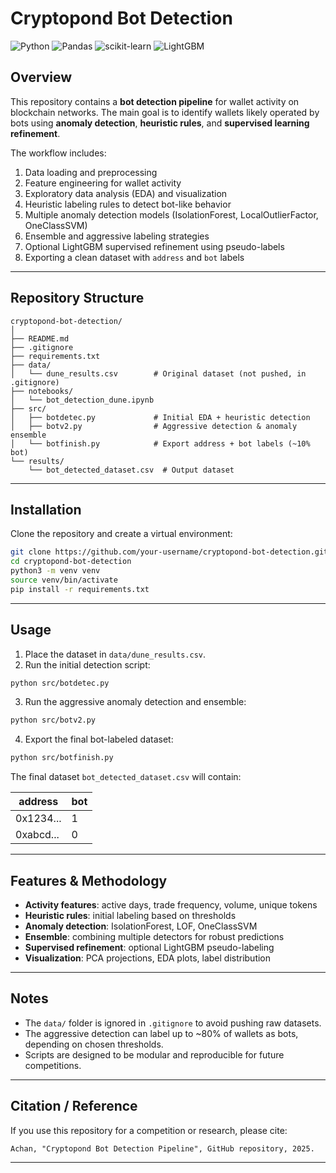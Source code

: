 # Cryptopond Bot Detection

![Python](https://img.shields.io/badge/python-3.12-blue) ![Pandas](https://img.shields.io/badge/pandas-1.6.2-orange) ![scikit-learn](https://img.shields.io/badge/scikit--learn-1.2.2-green) ![LightGBM](https://img.shields.io/badge/LightGBM-4.0.0-purple)

## Overview

This repository contains a **bot detection pipeline** for wallet activity on blockchain networks. The main goal is to identify wallets likely operated by bots using **anomaly detection**, **heuristic rules**, and **supervised learning refinement**.

The workflow includes:

1. Data loading and preprocessing
2. Feature engineering for wallet activity
3. Exploratory data analysis (EDA) and visualization
4. Heuristic labeling rules to detect bot-like behavior
5. Multiple anomaly detection models (IsolationForest, LocalOutlierFactor, OneClassSVM)
6. Ensemble and aggressive labeling strategies
7. Optional LightGBM supervised refinement using pseudo-labels
8. Exporting a clean dataset with `address` and `bot` labels

---

## Repository Structure

```text
cryptopond-bot-detection/
│
├── README.md
├── .gitignore
├── requirements.txt
├── data/
│   └── dune_results.csv        # Original dataset (not pushed, in .gitignore)
├── notebooks/
│   └── bot_detection_dune.ipynb
├── src/
│   ├── botdetec.py             # Initial EDA + heuristic detection
│   ├── botv2.py                # Aggressive detection & anomaly ensemble
│   └── botfinish.py            # Export address + bot labels (~10% bot)
└── results/
    └── bot_detected_dataset.csv  # Output dataset
```

---

## Installation

Clone the repository and create a virtual environment:

```bash
git clone https://github.com/your-username/cryptopond-bot-detection.git
cd cryptopond-bot-detection
python3 -m venv venv
source venv/bin/activate
pip install -r requirements.txt
```

---

## Usage

1. Place the dataset in `data/dune_results.csv`.
2. Run the initial detection script:

```bash
python src/botdetec.py
```

3. Run the aggressive anomaly detection and ensemble:

```bash
python src/botv2.py
```

4. Export the final bot-labeled dataset:

```bash
python src/botfinish.py
```

The final dataset `bot_detected_dataset.csv` will contain:

| address   | bot |
| --------- | --- |
| 0x1234... | 1   |
| 0xabcd... | 0   |

---

## Features & Methodology

* **Activity features**: active days, trade frequency, volume, unique tokens
* **Heuristic rules**: initial labeling based on thresholds
* **Anomaly detection**: IsolationForest, LOF, OneClassSVM
* **Ensemble**: combining multiple detectors for robust predictions
* **Supervised refinement**: optional LightGBM pseudo-labeling
* **Visualization**: PCA projections, EDA plots, label distribution

---

## Notes

* The `data/` folder is ignored in `.gitignore` to avoid pushing raw datasets.
* The aggressive detection can label up to ~80% of wallets as bots, depending on chosen thresholds.
* Scripts are designed to be modular and reproducible for future competitions.

---

## Citation / Reference

If you use this repository for a competition or research, please cite:

```
Achan, "Cryptopond Bot Detection Pipeline", GitHub repository, 2025.
```

---


